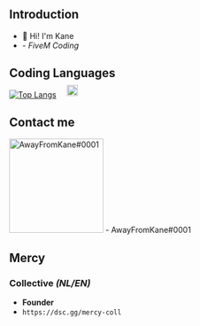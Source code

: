 ## Introduction

- 👋 Hi! I'm Kane
- <img src="https://i.imgur.com/oHouJ74.jpg" alt="AwayFromKane#0001" href="https://dsc.gg/mercy-coll" width="20" height="20" style="position: absolute; padding:2vh;"> - *FiveM Coding*

## Coding Languages
[![Top Langs](https://github-readme-stats.vercel.app/api/top-langs/?username=AwayFromKane&layout=compact&langs_count=10&show_icons=true)](https://github.com/AwayFromKane)

## Contact me
<img src="https://www.freepnglogos.com/uploads/discord-logo-png/concours-discord-cartes-voeux-fortnite-france-6.png" alt="AwayFromKane#0001" href="https://dsc.gg/mercy-coll" width="170" height="170">
- AwayFromKane#0001

## Mercy

### Collective *(NL/EN)*
- **Founder**
- `https://dsc.gg/mercy-coll`
